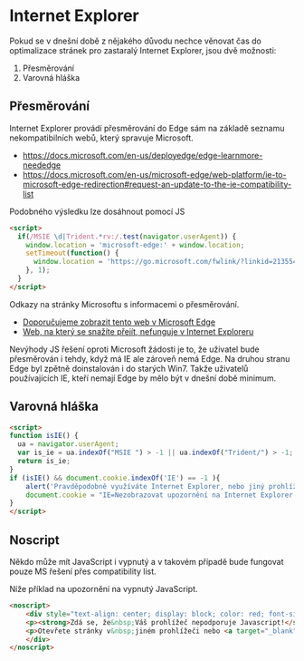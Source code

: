 # Internet Explorer

Pokud se v dnešní době z nějakého důvodu nechce věnovat čas do optimalizace stránek pro zastaralý Internet Explorer, jsou dvě možnosti:

1) Přesměrování
2) Varovná hláška


## Přesměrování
Internet Explorer provádí přesměrování do Edge sám na základě seznamu nekompatibilních webů, který spravuje Microsoft.

* https://docs.microsoft.com/en-us/deployedge/edge-learnmore-neededge
* https://docs.microsoft.com/en-us/microsoft-edge/web-platform/ie-to-microsoft-edge-redirection#request-an-update-to-the-ie-compatibility-list

Podobného výsledku lze dosáhnout pomocí JS
```html
<script>
  if(/MSIE \d|Trident.*rv:/.test(navigator.userAgent)) {
    window.location = 'microsoft-edge:' + window.location;
    setTimeout(function() {
      window.location = 'https://go.microsoft.com/fwlink/?linkid=2135547';
    }, 1);
  }
</script>
```
Odkazy na stránky Microsoftu s informacemi o přesměrování.
* [Doporučujeme zobrazit tento web v Microsoft Edge](https://go.microsoft.com/fwlink/?linkid=2151617)
* [Web, na který se snažíte přejít, nefunguje v Internet Exploreru](https://go.microsoft.com/fwlink/?linkid=2135547)

Nevýhody JS řešení oproti Microsoft žádosti je to, že uživatel bude přesměrován i tehdy, když má IE ale zároveň nemá Edge.
Na druhou stranu Edge byl zpětně doinstalován i do starých Win7. Takže uživatelů používajících IE, kteří nemají Edge by mělo být v dnešní době minimum.

## Varovná hláška

```HTML
<script>
function isIE() {
  ua = navigator.userAgent;
  var is_ie = ua.indexOf("MSIE ") > -1 || ua.indexOf("Trident/") > -1;
  return is_ie;
}
if (isIE() && document.cookie.indexOf('IE') == -1 ){
	alert('Pravděpodobně využíváte Internet Explorer, nebo jiný prohlížeč, využívající jádro Trident. Tento prohlížeč, není nadále vyvýjen již od roku 2013. Sránky se vám tedy nemohou zobrazovat správně!\n\n V případě problémů se zobrazením, změňte internetový prohlížeč.');
	document.cookie = "IE=Nezobrazovat upozornění na Internet Explorer do zavření prohlížeče";
}
</script>
```



## Noscript
Někdo může mít JavaScript i vypnutý a v takovém případě bude fungovat pouze MS řešení přes compatibility list.

Níže příklad na upozornění na vypnutý JavaScript.

```html
<noscript>
	<div style="text-align: center; display: block; color: red; font-size: 2rem; background: white; padding: 32px;">
	<p><strong>Zdá se, že&nbsp;Váš prohlížeč nepodporuje Javascript!</strong></p>
	<p>Otevřete stránky v&nbsp;jiném prohlížeči nebo <a target="_blank" rel="nofollow noreferrer noopener" href="https://www.google.com/search?q=jak+povolit+javascript" style="color: red">povolte&nbsp;JavasScript</a>, aby&nbsp;se&nbsp;stránky načetli v&nbsp;pořádku.</p>
	</div>
</noscript>
```


